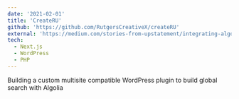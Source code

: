```yaml
---
date: '2021-02-01'
title: 'CreateRU'
github: 'https://github.com/RutgersCreativeX/createRU'
external: 'https://medium.com/stories-from-upstatement/integrating-algolia-search-with-wordpress-multisite-e2dea3ed449c'
tech:
  - Next.js
  - WordPress
  - PHP
---
```


Building a custom multisite compatible WordPress plugin to build global search with Algolia
